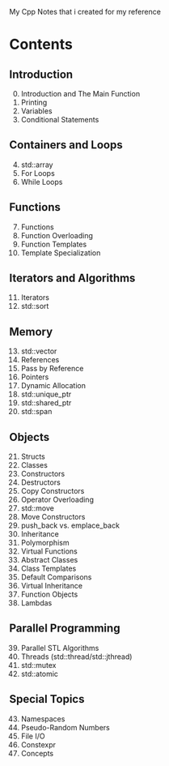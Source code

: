 My Cpp Notes that i created for my reference

# Contents

## Introduction

0. Introduction and The Main Function
1. Printing
2. Variables
3. Conditional Statements

## Containers and Loops

4. std::array
5. For Loops
6. While Loops

## Functions

7. Functions
8. Function Overloading
9. Function Templates
10. Template Specialization

## Iterators and Algorithms

11. Iterators
12. std::sort

## Memory

13. std::vector
14. References
15. Pass by Reference
16. Pointers
17. Dynamic Allocation
18. std::unique_ptr
19. std::shared_ptr
20. std::span

## Objects

21. Structs
22. Classes
23. Constructors
24. Destructors
25. Copy Constructors
26. Operator Overloading
27. std::move
28. Move Constructors
29. push_back vs. emplace_back
30. Inheritance
31. Polymorphism
32. Virtual Functions
33. Abstract Classes
34. Class Templates
35. Default Comparisons
36. Virtual Inheritance
37. Function Objects
38. Lambdas

## Parallel Programming

39. Parallel STL Algorithms
40. Threads (std::thread/std::jthread)
41. std::mutex
42. std::atomic

## Special Topics

43. Namespaces
44. Pseudo-Random Numbers
45. File I/O
46. Constexpr
47. Concepts
